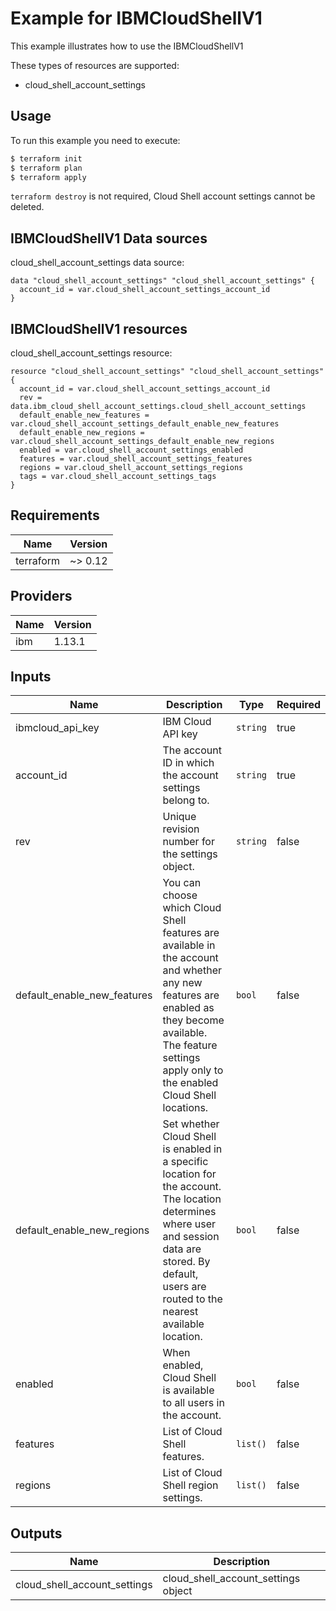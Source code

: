 # Example for IBMCloudShellV1

This example illustrates how to use the IBMCloudShellV1

These types of resources are supported:

* cloud_shell_account_settings

## Usage

To run this example you need to execute:

```bash
$ terraform init
$ terraform plan
$ terraform apply
```

`terraform destroy` is not required, Cloud Shell account settings cannot be deleted.

## IBMCloudShellV1 Data sources

cloud_shell_account_settings data source:

```hcl
data "cloud_shell_account_settings" "cloud_shell_account_settings" {
  account_id = var.cloud_shell_account_settings_account_id
}
```

## IBMCloudShellV1 resources

cloud_shell_account_settings resource:

```hcl
resource "cloud_shell_account_settings" "cloud_shell_account_settings" {
  account_id = var.cloud_shell_account_settings_account_id
  rev = data.ibm_cloud_shell_account_settings.cloud_shell_account_settings
  default_enable_new_features = var.cloud_shell_account_settings_default_enable_new_features
  default_enable_new_regions = var.cloud_shell_account_settings_default_enable_new_regions
  enabled = var.cloud_shell_account_settings_enabled
  features = var.cloud_shell_account_settings_features
  regions = var.cloud_shell_account_settings_regions
  tags = var.cloud_shell_account_settings_tags
}
```

## Requirements

| Name | Version |
|------|---------|
| terraform | ~> 0.12 |

## Providers

| Name | Version |
|------|---------|
| ibm | 1.13.1 |

## Inputs

| Name | Description | Type | Required |
|------|-------------|------|---------|
| ibmcloud\_api\_key | IBM Cloud API key | `string` | true |
| account_id | The account ID in which the account settings belong to. | `string` | true |
| rev | Unique revision number for the settings object. | `string` | false |
| default_enable_new_features | You can choose which Cloud Shell features are available in the account and whether any new features are enabled as they become available. The feature settings apply only to the enabled Cloud Shell locations. | `bool` | false |
| default_enable_new_regions | Set whether Cloud Shell is enabled in a specific location for the account. The location determines where user and session data are stored. By default, users are routed to the nearest available location. | `bool` | false |
| enabled | When enabled, Cloud Shell is available to all users in the account. | `bool` | false |
| features | List of Cloud Shell features. | `list()` | false |
| regions | List of Cloud Shell region settings. | `list()` | false |

## Outputs

| Name | Description |
|------|-------------|
| cloud_shell_account_settings | cloud_shell_account_settings object |
